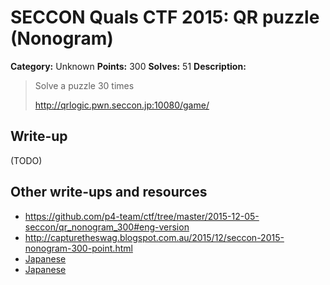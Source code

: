 # SECCON Quals CTF 2015: QR puzzle (Nonogram)

**Category:** Unknown
**Points:** 300
**Solves:** 51
**Description:**

> Solve a puzzle 30 times
> 
> <http://qrlogic.pwn.seccon.jp:10080/game/>


## Write-up

(TODO)

## Other write-ups and resources

* <https://github.com/p4-team/ctf/tree/master/2015-12-05-seccon/qr_nonogram_300#eng-version>
* <http://capturetheswag.blogspot.com.au/2015/12/seccon-2015-nonogram-300-point.html>
* [Japanese](https://hackmd.io/s/Nk63Aqj4e)
* [Japanese](https://docs.google.com/document/d/1GEdzPOohsiWt8EPojNazlVPuNFZpQ9FOQxb-E7sfzSQ)
